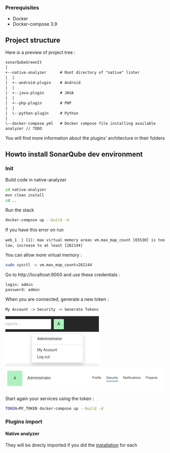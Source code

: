 
### Prerequisites

- Docker
- Docker-compose 3.9

## Project structure

Here is a preview of project tree :

```
sonarQubeGreenIt      
| 
+--native-analyzer      # Root directory of "native" linter
|  |
|  +--android-plugin    # Android
|  |
|  +--java-plugin       # JAVA
|  |
|  +--php-plugin        # PHP
|  |
|  \--python-plugin     # Python
|
\--docker-compose.yml   # Docker compose file installing available analyzer // TODO
```

You will find more information about the plugins’ architecture in their folders


## Howto install SonarQube dev environment

### Init

Build code in native-analyzer
```sh
cd native-analyzer
mvn clean install
cd ..
```

Run the stack 
```sh 
docker-compose up --build -d
```

If you have this error on run

`web_1  | [1]: max virtual memory areas vm.max_map_count [65530] is too low, increase to at least [262144]`

You can allow more virtual memory :

```sh
sudo sysctl -w vm.max_map_count=262144
```

Go to http://localhost:9000 and use these credentials :
```
login: admin
password: admin
```

When you are connected, generate a new token :

`My Account -> Security -> Generate Tokens`

![img.png](images/img.png)
![img_1.png](images/img_1.png)



Start again your services using the token :

```sh
TOKEN=MY_TOKEN docker-compose up --build -d
```


### Plugins import

#### Native analyzer

They will be direcly imported if you did the [installation](native-analyzer/INSTALL.md) for each


